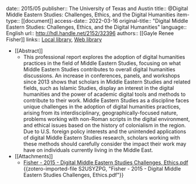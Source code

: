 date:: 2015/05
publisher:: The University of Texas and Austin
title:: @Digital Middle Eastern Studies: Challenges, Ethics, and the Digital  Humanities
item-type:: [[document]]
access-date:: 2022-03-16
original-title:: "Digital Middle Eastern Studies: Challenges, Ethics, and the Digital  Humanities"
language:: English
url:: http://hdl.handle.net/2152/32396
authors:: [[Gayle Renee Fisher]]
links:: [Local library](zotero://select/groups/2386895/items/HVY3IL2X), [Web library](https://www.zotero.org/groups/2386895/items/HVY3IL2X)

- [[Abstract]]
	- This professional report explores the adoption of digital humanities practices in the field of Middle Eastern Studies, focusing on what Middle Eastern Studies contributes to overall digital humanities discussions. An increase in conferences, panels, and workshops since 2013 shows that scholars in Middle Eastern Studies and related fields, such as Islamic Studies, display an interest in the digital humanities and the power of academic digital tools and methods to contribute to their work. Middle Eastern Studies as a discipline faces unique challenges in the adoption of digital humanities practices, arising from its interdisciplinary, geographically-focused nature, problems working with non-Roman scripts in the digital environment, and ethical issues based on the history of colonialism in the region. Due to U.S. foreign policy interests and the unintended applications of digital Middle Eastern Studies research, scholars working with these methods should carefully consider the impact their work may have on individuals currently living in the Middle East.
- [[Attachments]]
	- [Fisher - 2015 - Digital Middle Eastern Studies Challenges, Ethics.pdf](zotero://select/groups/2386895/items/S2USYZPG) {{zotero-imported-file S2USYZPG, "Fisher - 2015 - Digital Middle Eastern Studies Challenges, Ethics.pdf"}}